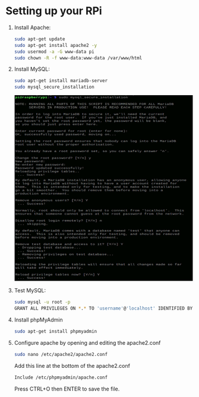 # Setting up your RPi

1. Install Apache: <br/>

   ```bash
   sudo apt-get update
   sudo apt-get install apache2 -y
   sudo usermod -a -G www-data pi
   sudo chown -R -f www-data:www-data /var/www/html
   ```

2. Install MySQL: <br/>

   ```bash
   sudo apt-get install mariadb-server
   sudo mysql_secure_installation
   ```

   <img height="500" width="500" src="/tutorial_images/mysql.png"/>

3. Test MySQL: <br/>

   ```bash
   sudo mysql -u root -p
   GRANT ALL PRIVILEGES ON *.* TO 'username'@'localhost' IDENTIFIED BY 'password' WITH GRANT OPTION;
   ```

4. Install phpMyAdmin <br/>

   ```bash
   sudo apt-get install phpmyadmin
   ```

5. Configure apache by opening and editing the apache2.conf<br/>

   ```bash
   sudo nano /etc/apache2/apache2.conf
   ```

   Add this line at the bottom of the apache2.conf

   ```bash
   Include /etc/phpmyadmin/apache.conf
   ```

   Press CTRL+O then ENTER to save the file.
